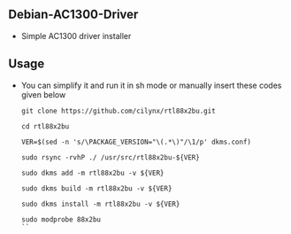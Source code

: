 ## Debian-AC1300-Driver

* Simple AC1300 driver installer



## Usage


* You can simplify it and run it in sh mode or manually insert these codes given below

    ```
    git clone https://github.com/cilynx/rtl88x2bu.git
    ```
    ```
    cd rtl88x2bu
    ```
    ```
    VER=$(sed -n 's/\PACKAGE_VERSION="\(.*\)"/\1/p' dkms.conf)
    ```
    ```
    sudo rsync -rvhP ./ /usr/src/rtl88x2bu-${VER}
    ```
    ```
    sudo dkms add -m rtl88x2bu -v ${VER}
    ```
    
    ```
    sudo dkms build -m rtl88x2bu -v ${VER}
    ```
    
    ```
    sudo dkms install -m rtl88x2bu -v ${VER}
    ```
    
    ```
    sudo modprobe 88x2bu
    ``
